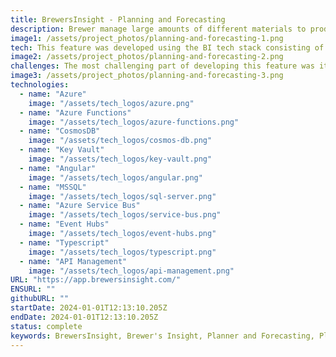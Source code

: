 ```yaml
---
title: BrewersInsight - Planning and Forecasting
description: Brewer manage large amounts of different materials to produce beer which can become a burdensome task to manage. For instance, a brewer could order too much or too little materials during their production phase resulting in wasted time and resources. Planning & Forecasting is a software feature I developed, while working with WarrierTech, to help brewers manage these materials according to a production plan. The solution is facilitated through two views including a gantt chart for planning brews and a forecasting table to see upcoming materials shortages.
image1: /assets/project_photos/planning-and-forecasting-1.png
tech: This feature was developed using the BI tech stack consisting of the Angular framework, Azure Functions, CosmosDB and MSSQL.
image2: /assets/project_photos/planning-and-forecasting-2.png
challenges: The most challenging part of developing this feature was its integration with the current *brew run system*. Brew runs are composed from of a series of CosmosDB Documents. Namely, the core brew run details, turn details, fermentation details, conditioning details and packaging details. All together they represent the data of one full beer production. Normally, these details were created dynamically through the process of completing a brew run. With the integration of the planner, these details were pre-populated. This resulted in a series of cascading refactors because the original system was not originally designed with that in mind. This taught me a lot about the system but also a hard lesson in systems integration. Further, I implemented a complex conflict detection and resolution mechanism to automaticaly re-schedual brews.
image3: /assets/project_photos/planning-and-forecasting-3.png
technologies:
  - name: "Azure"
    image: "/assets/tech_logos/azure.png"
  - name: "Azure Functions"
    image: "/assets/tech_logos/azure-functions.png"
  - name: "CosmosDB"
    image: "/assets/tech_logos/cosmos-db.png"
  - name: "Key Vault"
    image: "/assets/tech_logos/key-vault.png"
  - name: "Angular"
    image: "/assets/tech_logos/angular.png"
  - name: "MSSQL"
    image: "/assets/tech_logos/sql-server.png"
  - name: "Azure Service Bus"
    image: "/assets/tech_logos/service-bus.png"
  - name: "Event Hubs"
    image: "/assets/tech_logos/event-hubs.png"
  - name: "Typescript"
    image: "/assets/tech_logos/typescript.png"
  - name: "API Management"
    image: "/assets/tech_logos/api-management.png"
URL: "https://app.brewersinsight.com/"
ENSURL: ""
githubURL: ""
startDate: 2024-01-01T12:13:10.205Z
endDate: 2024-01-01T12:13:10.205Z
status: complete
keywords: BrewersInsight, Brewer's Insight, Planner and Forecasting, Planning and Forecasting, brew planner, material forecasting, brewing production planning, beer production management, brewery materials management, brew run integration, Gantt chart brew planner, forecasting material shortages, angular brewing app, CosmosDB brew system, brewing solutions, systems integration brewing, Devin Davis
---
```

